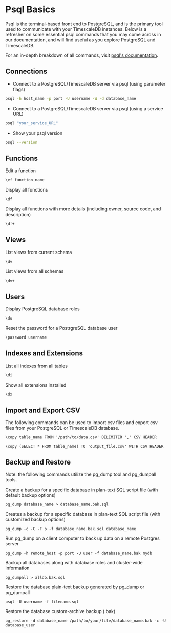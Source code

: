 # Psql Basics

Psql is the terminal-based front end to PostgreSQL, and is the primary tool used
to communicate with your TimescaleDB instances. Below is a refresher on some essential
psql commands that you may come across in our documentation, and will find useful
as you explore PostgreSQL and TimescaleDB.

For an in-depth breakdown of all commands, visit [psql's documentation](https://www.postgresql.org/docs/13/app-psql.html).

## Connections

* Connect to a PostgreSQL/TimescaleDB server via psql (using parameter flags)

```bash
psql -h host_name -p port -U username -W -d database_name
```

* Connect to a PostgreSQL/TimescaleDB server via psql (using a service URL)

```bash
psql "your_service_URL"
```

* Show your psql version
```bash
psql --version
```

## Functions

Edit a function

```bash
\ef function_name
```

Display all functions

```bash
\df
```

Display all functions with more details (including owner, source code, and description)
```bash
\df+
```

## Views

List views from current schema

```bash
\dv
```

List views from all schemas
```bash
\dv+
```

## Users

Display PostgreSQL database roles
```bash
\du
```

Reset the password for a PostrgreSQL database user
```bash
\password username
```

## Indexes and Extensions

List all indexes from all tables

```bash
\di
```

Show all extensions installed
```bash
\dx
```

## Import and Export CSV
The following commands can be used to import csv files and export csv files from your PostgreSQL or TimescaleDB database.

<terminal>

<tab label="Import">

```
\copy table_name FROM '/path/to/data.csv' DELIMITER ',' CSV HEADER
```

</tab>

<tab label="Export">

```
\copy (SELECT * FROM table_name) TO 'output_file.csv' WITH CSV HEADER

```

</tab>

</terminal>

## Backup and Restore

Note: the following commands utilize the pg_dump tool and pg_dumpall tools.

Create a backup for a specific database in plan-text SQL script file
   (with default backup options)

```
pg_dump database_name > database_name.bak.sql
```

Creates a backup for a specific database in plan-text SQL script file (with customized backup options)

```
pg_dump -c -C -F p -f database_name.bak.sql database_name
```

Run pg_dump on a client computer to back up data on a remote Postgres server

```
pg_dump -h remote_host -p port -U user -f database_name.bak mydb
```

Backup all databases along with database roles and cluster-wide information

```
pg_dumpall > alldb.bak.sql
```

Restore the database plain-text backup generated by pg_dump or pg_dumpall

```
psql -U username -f filename.sql
```

Restore the database custom-archive backup (.bak)

```
pg_restore -d database_name /path/to/your/file/database_name.bak -c -U database_user
```
